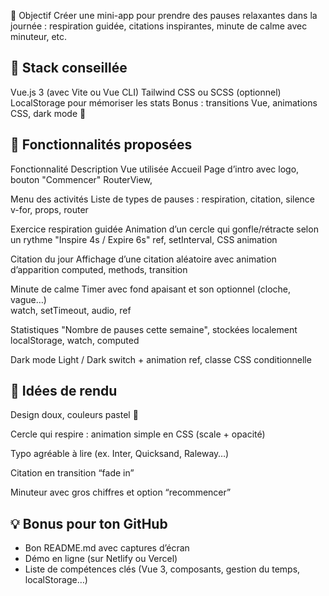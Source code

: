 🎯 Objectif
Créer une mini-app pour prendre des pauses relaxantes dans la journée : respiration guidée, citations inspirantes, minute de calme avec minuteur, etc.

##  🧱 Stack conseillée
Vue.js 3 (avec Vite ou Vue CLI)
Tailwind CSS ou SCSS (optionnel)
LocalStorage pour mémoriser les stats
Bonus : transitions Vue, animations CSS, dark mode 🌙

## 🧩 Fonctionnalités proposées

Fonctionnalité	Description	Vue utilisée
Accueil
Page d’intro avec logo, bouton "Commencer"
RouterView, <router-link>

Menu des activités
Liste de types de pauses : respiration, citation, silence
v-for, props, router

Exercice respiration guidée
Animation d’un cercle qui gonfle/rétracte selon un rythme "Inspire 4s / Expire 6s"
ref, setInterval, CSS animation

Citation du jour
Affichage d’une citation aléatoire avec animation d’apparition
computed, methods, transition

Minute de calme
Timer avec fond apaisant et son optionnel (cloche, vague…)	
watch, setTimeout, audio, ref

Statistiques
"Nombre de pauses cette semaine", stockées localement	localStorage, watch, computed

Dark mode
Light / Dark switch + animation
ref, classe CSS conditionnelle

## 📸 Idées de rendu
Design doux, couleurs pastel 🌸

Cercle qui respire : animation simple en CSS (scale + opacité)

Typo agréable à lire (ex. Inter, Quicksand, Raleway…)

Citation en transition “fade in”

Minuteur avec gros chiffres et option “recommencer”


## 💡 Bonus pour ton GitHub
- Bon README.md avec captures d’écran
- Démo en ligne (sur Netlify ou Vercel)
- Liste de compétences clés (Vue 3, composants, gestion du temps, localStorage…)
